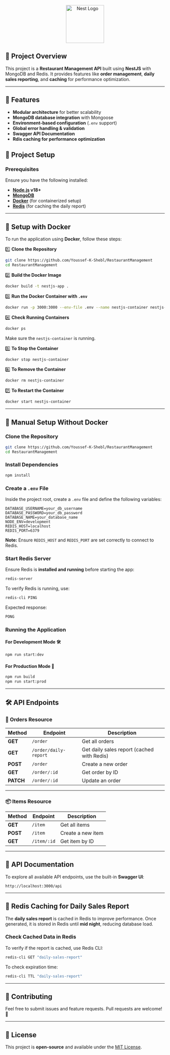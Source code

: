 <p align="center">
  <a href="http://nestjs.com/" target="blank"><img src="https://nestjs.com/img/logo-small.svg" width="120" alt="Nest Logo" /></a>
</p>

## 📌 Project Overview

This project is a **Restaurant Management API** built using **NestJS** with MongoDB and Redis. It provides features like **order management**, **daily sales reporting**, and **caching** for performance optimization.

---

## 📌 Features

- **Modular architecture** for better scalability
- **MongoDB database integration** with Mongoose
- **Environment-based configuration** (`.env` support)
- **Global error handling & validation**
- **Swagger API Documentation**
- **Rdis caching for performance optimization**

## 📁 Project Setup

### **Prerequisites**

Ensure you have the following installed:

- **[Node.js](https://nodejs.org/) v18+**
- **[MongoDB](https://www.mongodb.com/try/download/community)**
- **[Docker](https://www.docker.com/get-started)** (for containerized setup)
- **[Redis](https://redis.io/docs/getting-started/)** (for caching the daily report)

---

## 🚀 **Setup with Docker**

To run the application using **Docker**, follow these steps:

1️⃣ **Clone the Repository**

```bash
git clone https://github.com/Youssef-K-Shebl/RestaurantManagement
cd RestaurantManagement
```

2️⃣ **Build the Docker Image**

```bash
docker build -t nestjs-app .
```

3️⃣ **Run the Docker Container with `.env`**

```bash
docker run -p 3000:3000 --env-file .env --name nestjs-container nestjs-app
```

4️⃣ **Check Running Containers**

```bash
docker ps
```

Make sure the `nestjs-container` is running.

5️⃣ **To Stop the Container**

```bash
docker stop nestjs-container
```

6️⃣ **To Remove the Container**

```bash
docker rm nestjs-container
```

7️⃣ **To Restart the Container**

```bash
docker start nestjs-container
```

---

## 🔧 **Manual Setup Without Docker**

### **Clone the Repository**

```bash
git clone https://github.com/Youssef-K-Shebl/RestaurantManagement
cd RestaurantManagement
```

### **Install Dependencies**

```bash
npm install
```

### **Create a `.env` File**

Inside the project root, create a `.env` file and define the following variables:

```env
DATABASE_USERNAME=your_db_username
DATABASE_PASSWORD=your_db_password
DATABASE_NAME=your_database_name
NODE_ENV=development
REDIS_HOST=localhost
REDIS_PORT=6379
```

**Note:** Ensure `REDIS_HOST` and `REDIS_PORT` are set correctly to connect to Redis.

### **Start Redis Server**

Ensure Redis is **installed and running** before starting the app:

```bash
redis-server
```

To verify Redis is running, use:

```bash
redis-cli PING
```

Expected response:

```bash
PONG
```

### **Running the Application**

#### **For Development Mode** 🛠️

```bash
npm run start:dev
```

#### **For Production Mode** 🚀

```bash
npm run build
npm run start:prod
```

---

## 🛠 API Endpoints

### **🛒 Orders Resource**

| Method    | Endpoint              | Description                                |
| --------- | --------------------- | ------------------------------------------ |
| **GET**   | `/order`              | Get all orders                             |
| **GET**   | `/order/daily-report` | Get daily sales report (cached with Redis) |
| **POST**  | `/order`              | Create a new order                         |
| **GET**   | `/order/:id`          | Get order by ID                            |
| **PATCH** | `/order/:id`          | Update an order                            |

---

### **📦 Items Resource**

| Method   | Endpoint    | Description       |
| -------- | ----------- | ----------------- |
| **GET**  | `/item`     | Get all items     |
| **POST** | `/item`     | Create a new item |
| **GET**  | `/item/:id` | Get item by ID    |

---

## 📖 API Documentation

To explore all available API endpoints, use the built-in **Swagger UI**:

```
http://localhost:3000/api
```

---

## 🔹 Redis Caching for Daily Sales Report

The **daily sales report** is cached in Redis to improve performance. Once generated, it is stored in Redis until **mid night**, reducing database load.

### **Check Cached Data in Redis**

To verify if the report is cached, use Redis CLI:

```bash
redis-cli GET "daily-sales-report"
```

To check expiration time:

```bash
redis-cli TTL "daily-sales-report"
```

---

## 🔹 Contributing

Feel free to submit issues and feature requests. Pull requests are welcome! 🚀

---

## 📝 License

This project is **open-source** and available under the [MIT License](LICENSE).

```

```
